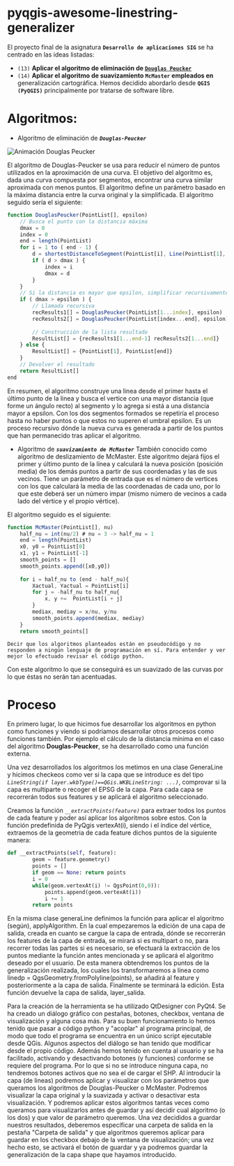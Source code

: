 # pyqgis-awesome-linestring-generalizer

El proyecto final de la asignatura **`Desarrollo de aplicaciones SIG`** se ha centrado en las ideas listadas: 
* ``(13)`` **Aplicar el algoritmo de eliminación de [**`Douglas Peucker`**](https://es.wikipedia.org/wiki/Algoritmo_de_Ramer%E2%80%93Douglas%E2%80%93Peucker)**
* ``(14)`` **Aplicar el algoritmo de suavizamiento **`McMaster`** empleados en** generalización cartográfica.
Hemos decidido abordarlo desde **``QGIS (PyQGIS)``** principalmente por tratarse de software libre.

# Algoritmos:
 - Algoritmo de eliminación de ***``Douglas-Peucker``***

![Animación Douglas Peucker](https://upload.wikimedia.org/wikipedia/commons/3/30/Douglas-Peucker_animated.gif)

El algoritmo de Douglas-Peucker se usa para reducir el número de puntos utilizados en la aproximación de una curva. El objetivo del algoritmo es, dada una curva compuesta por segmentos, encontrar una curva similar aproximada con menos puntos. El algoritmo define un parámetro basado en la máxima distancia entre la curva original y la simplificada.
El algoritmo seguido sería el siguiente:

```javascript
function DouglasPeucker(PointList[], epsilon)
    // Busca el punto con la distancia máxima
    dmax = 0
    index = 0
    end = length(PointList)
    for i = 1 to ( end - 1) {
        d = shortestDistanceToSegment(PointList[i], Line(PointList[1], PointList[end])) 
        if ( d > dmax ) {
            index = i
            dmax = d
        }
    }
    // Si la distancia es mayor que epsilon, simplificar recursivamente
    if ( dmax > epsilon ) {
        // Llamada recursiva
        recResults1[] = DouglasPeucker(PointList[1...index], epsilon)
        recResults2[] = DouglasPeucker(PointList[index...end], epsilon)
 
        // Construcción de la lista resultado
        ResultList[] = {recResults1[1...end-1] recResults2[1...end]}
    } else {
        ResultList[] = {PointList[1], PointList[end]}
    }
    // Devolver el resultado
    return ResultList[]
end
```
En resumen, el algoritmo construye una linea desde el primer hasta el último punto de la linea y busca el vertice con una mayor distancia (que forme un ángulo recto) al segmento y lo agrega si está a una distancia mayor a epsilon. Con los dos segmentos formados se repetiría el proceso hasta no haber puntos o que estos no superen el umbral epsilon. Es un proceso recursivo dónde la nueva curva es generada a partir de los puntos que han permanecido tras aplicar el algoritmo.

- Algoritmo de ***``suavizamiento de McMaster``***
También conocido como algoritmo de deslizamiento de McMaster. Este algoritmo dejará fijos el primer y último punto de la línea y calculará la nueva posición (posición media) de los demás puntos a partir de sus coordenadas y las de sus vecinos.
Tiene un parámetro de entrada que es el número de vertices con los que calculará la media de las coordenadas de cada uno, por lo que este deberá ser un número impar (mismo número de vecinos a cada lado del vértice y el propio vértice).

El algoritmo seguido es el siguiente:
```javascript
function McMaster(PointList[], nu)
    half_nu = int(nu/2) # nu = 3 -> half_nu = 1
    end = length(PointList)
    x0, y0 = PointList[0]
    x1, y1 = PointList[-1]
    smooth_points = []
    smooth_points.append([x0,y0])
    
    for i = half_nu to (end - half_nu){
        Xactual, Yactual = PointList[i]
        for j = -half_nu to half_nu{
            x, y +=  PointList[i + j]
        }
        mediax, mediay = x/nu, y/nu
        smooth_points.append(mediax, mediay)
    }
    return smooth_points[]
```
    Decir que los algoritmos planteados están en pseudocódigo y no responden a ningún lenguaje de programación en sí. Para entender y ver mejor lo efectuado revisar el código python.
    
Con este algoritmo lo que se conseguirá es un suavizado de las curvas por lo que éstas no serán tan acentuadas.

# Proceso
En primero lugar, lo que hicimos fue desarrollar los algoritmos en python como funciones y viendo si podriamos desarrollar otros procesos como funciones también. Por ejemplo el cálculo de la distancia mínima en el caso del algoritmo **Douglas-Peucker**, se ha desarrollado como una función externa.
    
Una vez desarrollados los algoritmos los metimos en una clase GeneraLine y hicimos checkeos como ver si la capa que se introduce es del tipo *`LineString(if layer.wkbType()==QGis.WKBLineString: ...)`*, comprovar si la capa es multiparte o recoger el EPSG de la capa. Para cada capa se recorrerán todos sus features y se aplicará el algoritmo seleccionado.

Creamos la función *`__extractPoints(feature)`* para extraer todos los puntos de cada feature y poder así aplicar los algoritmos sobre estos.
Con la función predefinida de PyQgis vertexAt(i), siendo i el índice del vértice, extraemos de la geometria de cada feature dichos puntos de la siguiente manera:

```python
def __extractPoints(self, feature):
        geom = feature.geometry()
        points = []
        if geom == None: return points
        i = 0
        while(geom.vertexAt(i) != QgsPoint(0,0)):
            points.append(geom.vertexAt(i))
            i += 1
        return points
```

En la misma clase generaLine definimos la función para aplicar el algoritmo (según), applyAlgorithm. En la cual empezaremos la edición de una capa de salida, creada en cuanto se cargue la capa de entrada, dónde se recorrerán los features de la capa de entrada, se mirará si es multipart o no, para recorrer todas las partes si es necesario, se efectuará la extracción de los puntos mediante la función antes mencionada y se aplicará el algoritmo deseado por el usuario. De esta manera obtendremos los puntos de la generalización realizada, los cuales los transformaremos a linea como linedp = QgsGeometry.fromPolyline(points), se añadirá al feature y posteriormente a la capa de salida. Finalmente se terminará la edición. Esta función devuelve la capa de salida, layer_salida.


Para la creación de la herramienta se ha utilizado QtDesigner con PyQt4. Se ha creado un diálogo gráfico con pestañas, botones, checkbox, ventana de visualización y alguna cosa más. Para su buen funcionamiento lo hemos tenido que pasar a código python y "acoplar" al programa principal, de modo que todo el programa se encuentra en un único script ejecutable desde QGis. Algunos aspectos del diálogo se han tenido que modificar desde el propio código.
Además hemos tenido en cuenta al usuario y se ha facilitado, activando y desactivando botones (y funciones) conforme se requiere del programa.
Por lo que si no se introduce ninguna capa, no tendremos botones activos que no sea el de cargar el SHP. Al introducir la capa (de lineas) podremos aplicar y visualizar con los parámetros que queramos los algoritmos de Douglas-Peucker o McMaster. Podremos visualizar la capa original y la suavizada y activar o desactivar esta visualización. Y podremos aplicar estos algoritmos tantas veces como queramos para visualizarlos antes de guardar y así decidir cual algoritmo (o los dos) y que valor de parámetro queremos. Una vez decididos a guardar nuestros resultados, deberemos específicar una carpeta de salida en la pestaña "Carpeta de salida" y que algoritmos queremos aplicar para guardar en los checkbox debajo de la ventana de visualización; una vez hecho esto, se activará el botón de guardar y ya podremos guardar la generalización de la capa shape que hayamos introducido.


    
    
    
    
    
    
    
    
